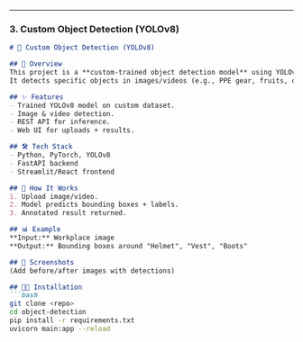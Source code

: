 
---

### **3. Custom Object Detection (YOLOv8)**  
```markdown
# 🎯 Custom Object Detection (YOLOv8)

## 🔎 Overview
This project is a **custom-trained object detection model** using YOLOv8.  
It detects specific objects in images/videos (e.g., PPE gear, fruits, or vehicles).

## ✨ Features
- Trained YOLOv8 model on custom dataset.
- Image & video detection.
- REST API for inference.
- Web UI for uploads + results.

## 🛠️ Tech Stack
- Python, PyTorch, YOLOv8
- FastAPI backend
- Streamlit/React frontend

## 🚀 How It Works
1. Upload image/video.
2. Model predicts bounding boxes + labels.
3. Annotated result returned.

## 📊 Example
**Input:** Workplace image  
**Output:** Bounding boxes around "Helmet", "Vest", "Boots"

## 📸 Screenshots
(Add before/after images with detections)

## 🧑‍💻 Installation
```bash
git clone <repo>
cd object-detection
pip install -r requirements.txt
uvicorn main:app --reload
